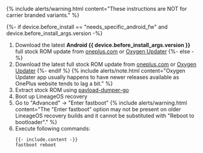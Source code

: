 {% include alerts/warning.html content="These instructions are NOT for carrier branded variants." %}

{%- if device.before_install == "needs_specific_android_fw" and device.before_install_args.version -%}
1. Download the latest **Android {{ device.before_install_args.version }}** full stock ROM update from [oneplus.com](https://oneplus.com/support/softwareupgrade) or [Oxygen Updater](https://play.google.com/store/apps/details?id=com.arjanvlek.oxygenupdater)
{%- else -%}
1. Download the latest full stock ROM update from [oneplus.com](https://oneplus.com/support/softwareupgrade) or [Oxygen Updater](https://play.google.com/store/apps/details?id=com.arjanvlek.oxygenupdater)
{%- endif %}
   {% include alerts/note.html content="Oxygen Updater app usually happens to have newer releases available as OnePlus website tends to lag a bit." %}
2. Extract stock ROM using [payload-dumper-go](https://github.com/ssut/payload-dumper-go)
3. Boot up LineageOS recovery
4. Go to "Advanced" -> "Enter fastboot"
   {% include alerts/warning.html content="The \"Enter fastboot\" option may not be present on older LineageOS recovery builds and it cannot be substituted with \"Reboot to bootloader\"." %}
5. Execute following commands:
   ```
   {{- include.content -}}
   fastboot reboot
   ```
